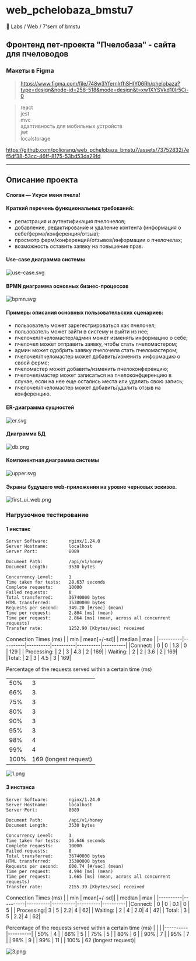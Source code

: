 # web_pchelobaza_bmstu7
:honeybee: Labs / Web / 7'sem of bmstu

## Фронтенд пет-проекта "Пчелобаза" - сайта для пчеловодов

### Макеты в Figma
> https://www.figma.com/file/748w3YfernlrfhSHIY06Rh/phelobaza?type=design&node-id=256-518&mode=design&t=xw1XYSVkd10Ir5Ci-0

> react  
> jest  
> mvc  
> адаптивность для мобильных устройств  
> jwt  
> localstorage  
 

https://github.com/poliorang/web_pchelobaza_bmstu7/assets/73752832/7ef5df38-53cc-46ff-8175-53bd53da29fd

-----

## Описание проекта  
#### Слоган — Укуси меня пчела!

#### Краткий перечень функциональных требований:
- регистрация и аутентификация пчелочелов;
- добавление, редактирование и удаление контента (информация о себе/ферма/конференция/отзыв);
- просмотр ферм/конференций/отзывов/информации о пчелочелах;
- возможность оставить заявку на повышение прав.


#### Use-case диаграмма системы
![use-case.svg](/img/use-case.svg)

#### BPMN диаграмма основных бизнес-процессов
![bpmn.svg](/img/bpmn.svg)


#### Примеры описания основных пользовательских сценариев:
- пользователь может зарегестрироваться как пчелочел;
- пользователь может зайти в систему и выйти из нее;
- пчелочел/пчеломастер/админ может изменять информацию о себе;
- пчелочел может отправить заявку, чтобы стать пчеломастером;
- админ может одобрить заявку пчелочела стать пчеломастером;
- пчелочел/пчеломастер может добавить/изменить информацию о своей ферме; 
- пчеломастер может добавить/изменить пчелоконференцию;
- пчелочел/мастер может записаться на пчелоконфцеренцию в случае, если на нее еще остались места или удалить свою запись;
- пчелочел/пчеломастер может добавить/удалить отзыв на конференцию.


#### ER-диаграмма сущностей
![er.svg](/img/er.svg)


#### Диаграмма БД
![db.png](/img/db.png)


#### Компонентная диаграмма системы
![upper.svg](/img/upper.svg)


#### Экраны будущего web-приложения на уровне черновых эскизов.
![first_ui_web.png](/img/first_ui_web.png)



### Нагрузочное тестирование 
#### 1 инстанс
```
Server Software:        nginx/1.24.0
Server Hostname:        localhost
Server Port:            8089

Document Path:          /api/v1/honey
Document Length:        3530 bytes

Concurrency Level:      1
Time taken for tests:   28.637 seconds
Complete requests:      10000
Failed requests:        0
Total transferred:      36740000 bytes
HTML transferred:       35300000 bytes
Requests per second:    349.20 [#/sec] (mean)
Time per request:       2.864 [ms] (mean)
Time per request:       2.864 [ms] (mean, across all concurrent requests)
Transfer rate:          1252.90 [Kbytes/sec] received

```
Connection Times (ms)
|          | min      | mean[+/-sd]|        | median   | max      |
|----------|----------|----------|----------|----------|----------|
|Connect:  | 0        | 0        |  1.3     |    0     |  129     |
| Processing:  |   2  |  3  | 4.3    |  2  |   169|
| Waiting:  |      2  |  2 |  3.6 |     2   |  169|
|Total:       |   2 |   3 |  4.5   |   3   |  169|

Percentage of the requests served within a certain time (ms)

| | |
|----------|----------|
  | 50%   |   3 |
  | 66%   |   3|
  | 75%   |   3|
 | 80%   |   3|
  | 90%   |   3|
  | 95%   |   3|
  | 98%   |   4|
  | 99%   |   4|
 | 100%   | 169 (longest request)|


![1.png](/img/1.png)


#### 3 инстанса
```
Server Software:        nginx/1.24.0
Server Hostname:        localhost
Server Port:            8089

Document Path:          /api/v1/honey
Document Length:        3530 bytes

Concurrency Level:      3
Time taken for tests:   16.646 seconds
Complete requests:      10000
Failed requests:        0
Total transferred:      36740000 bytes
HTML transferred:       35300000 bytes
Requests per second:    600.74 [#/sec] (mean)
Time per request:       4.994 [ms] (mean)
Time per request:       1.665 [ms] (mean, across all concurrent requests)
Transfer rate:          2155.39 [Kbytes/sec] received

```

Connection Times (ms)
|          | min      | mean[+/-sd]|        | median   | max      |
|----------|----------|----------|----------|----------|----------|
|Connect:  | 0        | 0        |   0.1    |    0     |   5     |
| Processing:|     3  |   5 | 2.2|      4 |     62|
| Waiting:   |     2  |   4 | 2.0|      4 |     42|
| Total:     |     3  |   5 | 2.2|      4 |     62|


Percentage of the requests served within a certain time (ms)
| | |
|----------|----------|
|  50% |      4 |
|  66% |      5 |
|  75% |      5 |
|  80% |      6 |
|  90% |      7 |
|  95% |      7 |
|  98% |      9 |
|  99% |     11 |
| 100% |     62 (longest request)| 

![3.png](/img/3.png)
